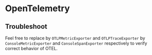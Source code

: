 # OpenTelemetry

## Troubleshoot

Feel free to replace by `OTLPMetricExporter` and `OTLPTraceExporter` by
`ConsoleMetricExporter` and `ConsoleSpanExporter` respectively to
verify correct behavior of OTEL.

